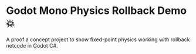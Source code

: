 # Godot Mono Physics Rollback Demo 💥

A proof a concept project to show fixed-point physics working with rollback netcode in Godot C#.